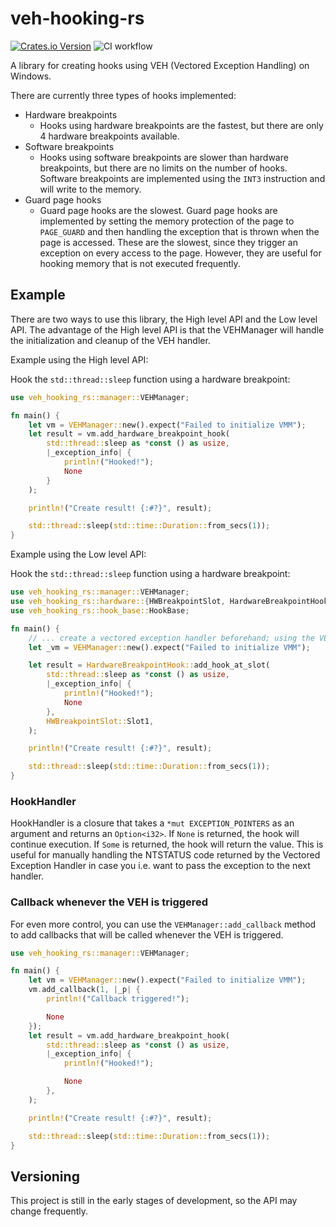 # veh-hooking-rs

[![Crates.io Version](https://img.shields.io/crates/v/veh-hooking-rs)](https://crates.io/crates/veh-hooking-rs/)
![CI workflow](https://github.com/0xC9C3/veh-hooking-rs/actions/workflows/ci.yml/badge.svg?branch=main)

A library for creating hooks using VEH (Vectored Exception Handling) on Windows.

There are currently three types of hooks implemented:

- Hardware breakpoints
    - Hooks using hardware breakpoints are the fastest, but there are only 4 hardware breakpoints available.
- Software breakpoints
    - Hooks using software breakpoints are slower than hardware breakpoints, but there are no limits on the number of
      hooks. Software breakpoints are implemented using the `INT3` instruction and will write to the memory.
- Guard page hooks
    - Guard page hooks are the slowest. Guard page hooks are implemented by setting the
      memory protection of the page to `PAGE_GUARD` and then handling the exception that is thrown when the page is
      accessed. These are the slowest, since they trigger an exception on every access to the page. However, they are
      useful for hooking memory that is not executed frequently.

## Example

There are two ways to use this library, the High level API and the Low level API. The advantage of the High level API is
that the VEHManager will handle the initialization and cleanup of the VEH handler.

Example using the High level API:

Hook the `std::thread::sleep` function using a hardware breakpoint:

```rust
use veh_hooking_rs::manager::VEHManager;

fn main() {
    let vm = VEHManager::new().expect("Failed to initialize VMM");
    let result = vm.add_hardware_breakpoint_hook(
        std::thread::sleep as *const () as usize,
        |_exception_info| {
            println!("Hooked!");
            None
        }
    );

    println!("Create result! {:#?}", result);

    std::thread::sleep(std::time::Duration::from_secs(1));
}
```

Example using the Low level API:

Hook the `std::thread::sleep` function using a hardware breakpoint:

```rust
use veh_hooking_rs::manager::VEHManager;
use veh_hooking_rs::hardware::{HWBreakpointSlot, HardwareBreakpointHook};
use veh_hooking_rs::hook_base::HookBase;

fn main() {
    // ... create a vectored exception handler beforehand; using the VEHManager is for this example
    let _vm = VEHManager::new().expect("Failed to initialize VMM");

    let result = HardwareBreakpointHook::add_hook_at_slot(
        std::thread::sleep as *const () as usize,
        |_exception_info| {
            println!("Hooked!");
            None
        },
        HWBreakpointSlot::Slot1,
    );

    println!("Create result! {:#?}", result);

    std::thread::sleep(std::time::Duration::from_secs(1));
}
```

### HookHandler

HookHandler is a closure that takes a `*mut EXCEPTION_POINTERS` as an argument and returns an `Option<i32>`.
If `None` is returned, the hook will continue execution. If `Some` is returned, the hook will return the value.
This is useful for manually handling the NTSTATUS code returned by the Vectored Exception Handler in case you i.e. want
to pass the exception to the next handler.

### Callback whenever the VEH is triggered

For even more control, you can use the `VEHManager::add_callback` method to add callbacks that will be called whenever
the VEH is triggered.

```rust
use veh_hooking_rs::manager::VEHManager;

fn main() {
    let vm = VEHManager::new().expect("Failed to initialize VMM");
    vm.add_callback(1, |_p| {
        println!("Callback triggered!");

        None
    });
    let result = vm.add_hardware_breakpoint_hook(
        std::thread::sleep as *const () as usize,
        |_exception_info| {
            println!("Hooked!");

            None
        },
    );

    println!("Create result! {:#?}", result);

    std::thread::sleep(std::time::Duration::from_secs(1));
}
```

## Versioning

This project is still in the early stages of development, so the API may change frequently. 